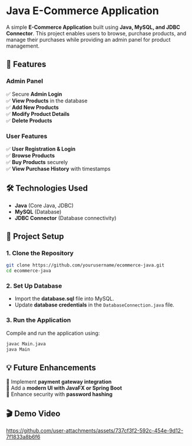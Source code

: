 # **Java E-Commerce Application**  

A simple **E-Commerce Application** built using **Java, MySQL, and JDBC Connector**. This project enables users to browse, purchase products, and manage their purchases while providing an admin panel for product management.  

## 🚀 **Features**  

### **Admin Panel**  
✅ Secure **Admin Login**  
✅ **View Products** in the database  
✅ **Add New Products**  
✅ **Modify Product Details**  
✅ **Delete Products**  

### **User Features**  
✅ **User Registration & Login**  
✅ **Browse Products**  
✅ **Buy Products** securely  
✅ **View Purchase History** with timestamps  

## 🛠 **Technologies Used**  
- **Java** (Core Java, JDBC)  
- **MySQL** (Database)  
- **JDBC Connector** (Database connectivity)  

## 📂 **Project Setup**  

### **1. Clone the Repository**  
```bash
git clone https://github.com/yourusername/ecommerce-java.git
cd ecommerce-java
```

### **2. Set Up Database**  
- Import the **database.sql** file into MySQL.  
- Update **database credentials** in the `DatabaseConnection.java` file.  

### **3. Run the Application**  
Compile and run the application using:  
```bash
javac Main.java  
java Main  
```

## 💡 **Future Enhancements**  
🔹 Implement **payment gateway integration**  
🔹 Add a **modern UI with JavaFX or Spring Boot**  
🔹 Enhance security with **password hashing**  

## 🎬 **Demo Video**

https://github.com/user-attachments/assets/737cf3f2-592c-454e-9d12-7f1833a8b6f6



